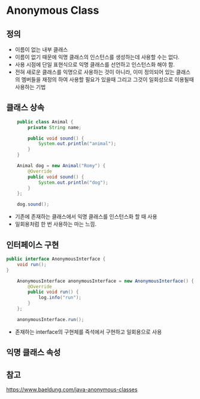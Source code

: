 # Anonymous Class

## 정의
- 이름이 없는 내부 클래스
- 이름이 없기 때문에 익명 클래스의 인스턴스를 생성하는데 사용할 수는 없다.
- 사용 시점에 단일 표현식으로 익명 클래스를 선언하고 인스턴스화 해야 함.
- 전혀 새로운 클래스를 익명으로 사용하는 것이 아니라, 이미 정의되어 있는 클래스의 멤버들을 재정의 하여 사용할 필요가 있을때 그리고 그것이 일회성으로 이용될때 사용하는 기법

## 클래스 상속
~~~java
    public class Animal {
        private String name;

        public void sound() {
            System.out.println("animal");
        }
    }
~~~

~~~java
    Animal dog = new Animal("Romy") {
        @Override
        public void sound() {
            System.out.println("dog");
        }
    };

    dog.sound();
~~~
- 기존에 존재하는 클래스에서 익명 클래스를 인스턴스화 할 때 사용
- 일회용처럼 한 번 사용하는 마는 느낌.

## 인터페이스 구현
```java
public interface AnonymousInterface {
    void run();
}
```

```java
    AnonymousInterface anonymousInterface = new AnonymousInterface() {
        @Override
        public void run() {
            log.info("run");
        }
    };

    anonymousInterface.run();
```
- 존재하는 interface의 구현체를 즉석에서 구현하고 일회용으로 사용

## 익명 클래스 속성


## 참고
https://www.baeldung.com/java-anonymous-classes